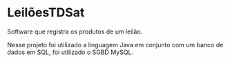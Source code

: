 # LeilõesTDSat
Software que registra os produtos de um leilão.

Nesse projeto foi utilizado a linguagem Java em conjunto com um banco de dados em SQL, foi utilizado o SGBD MySQL.
